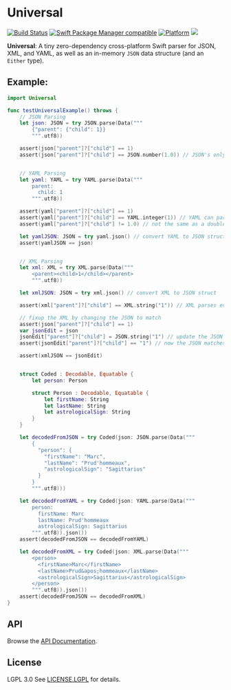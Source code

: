 Universal
=========

[![Build Status](https://github.com/marcprux/universal/workflows/Universal%20CI/badge.svg?branch=main)](https://github.com/marcprux/universal/actions)
[![Swift Package Manager compatible](https://img.shields.io/badge/SPM-compatible-brightgreen.svg)](https://github.com/apple/swift-package-manager)
[![Platform](https://img.shields.io/badge/Platforms-macOS%20|%20Linux%20|%20Windows%20|%20iOS%20|%20tvOS%20|%20watchOS-lightgray.svg)](https://github.com/marcprux/universal/actions)
[![](https://tokei.rs/b1/github/marcprux/universal)](https://github.com/marcprux/universal)

**Universal**: A tiny zero-dependency cross-platform Swift parser for JSON, XML, and YAML, as well as an in-memory `JSON` data structure (and an `Either` type).

## Example:

```swift
import Universal

func testUniversalExample() throws {
    // JSON Parsing
    let json: JSON = try JSON.parse(Data("""
        {"parent": {"child": 1}}
        """.utf8))

    assert(json["parent"]?["child"] == 1)
    assert(json["parent"]?["child"] == JSON.number(1.0)) // JSON's only number is Double


    // YAML Parsing
    let yaml: YAML = try YAML.parse(Data("""
        parent:
          child: 1
        """.utf8))

    assert(yaml["parent"]?["child"] == 1)
    assert(yaml["parent"]?["child"] == YAML.integer(1)) // YAML can parse integers
    assert(yaml["parent"]?["child"] != 1.0) // not the same as a double

    let yamlJSON: JSON = try yaml.json() // convert YAML to JSON struct
    assert(yamlJSON == json)


    // XML Parsing
    let xml: XML = try XML.parse(Data("""
        <parent><child>1</child></parent>
        """.utf8))

    let xmlJSON: JSON = try xml.json() // convert XML to JSON struct

    assert(xml["parent"]?["child"] == XML.string("1")) // XML parses everything as strings

    // fixup the XML by changing the JSON to match
    assert(json["parent"]?["child"] == 1)
    var jsonEdit = json
    jsonEdit["parent"]?["child"] = JSON.string("1") // update the JSON to match
    assert(jsonEdit["parent"]?["child"] == "1") // now the JSON matches

    assert(xmlJSON == jsonEdit)


    struct Coded : Decodable, Equatable {
        let person: Person

        struct Person : Decodable, Equatable {
            let firstName: String
            let lastName: String
            let astrologicalSign: String
        }
    }

    let decodedFromJSON = try Coded(json: JSON.parse(Data("""
        {
          "person": {
            "firstName": "Marc",
            "lastName": "Prud'hommeaux",
            "astrologicalSign": "Sagittarius"
          }
        }
        """.utf8)))

    let decodedFromYAML = try Coded(json: YAML.parse(Data("""
        person:
          firstName: Marc
          lastName: Prud'hommeaux
          astrologicalSign: Sagittarius
        """.utf8)).json())
    assert(decodedFromJSON == decodedFromYAML)

    let decodedFromXML = try Coded(json: XML.parse(Data("""
        <person>
          <firstName>Marc</firstName>
          <lastName>Prud&apos;hommeaux</lastName>
          <astrologicalSign>Sagittarius</astrologicalSign>
        </person>
        """.utf8)).json())
    assert(decodedFromJSON == decodedFromXML)
}
```

## API

Browse the [API Documentation].


## License

LGPL 3.0
See [LICENSE.LGPL](LICENSE.LGPL) for details.


[Swift Package Manager]: https://swift.org/package-manager
[API Documentation]: https://marcprux.github.io/universal/documentation/universal/
